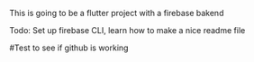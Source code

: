 This is going to be a flutter project with a firebase bakend

Todo: Set up firebase CLI, learn how to make a nice readme file

#Test to see if github is working